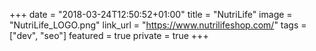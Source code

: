+++
date = "2018-03-24T12:50:52+01:00"
title = "NutriLife"
image = "NutriLife_LOGO.png"
link_url = "https://www.nutrilifeshop.com/"
tags = ["dev", "seo"]
featured = true
private = true
+++
